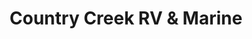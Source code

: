 ---
title: "Country Creek RV & Marine"
url: /hattiesburg/country-creek-rv-und-marine/
shop: Wohnwagen
---
